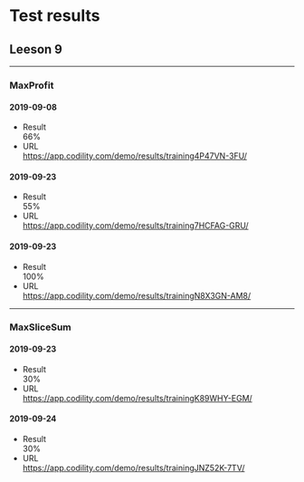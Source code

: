 # Test results
## Leeson 9

---

### MaxProfit
#### 2019-09-08
- Result  
66%
- URL  
https://app.codility.com/demo/results/training4P47VN-3FU/

#### 2019-09-23  
- Result  
55%
- URL  
https://app.codility.com/demo/results/training7HCFAG-GRU/

#### 2019-09-23  
- Result  
100%
- URL  
https://app.codility.com/demo/results/trainingN8X3GN-AM8/

---

### MaxSliceSum
#### 2019-09-23
- Result  
30%
- URL  
https://app.codility.com/demo/results/trainingK89WHY-EGM/

#### 2019-09-24
- Result  
30%
- URL  
https://app.codility.com/demo/results/trainingJNZ52K-7TV/